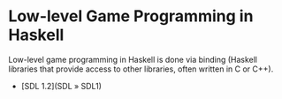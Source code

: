 # Low-level Game Programming in Haskell

Low-level game programming in Haskell is done via binding (Haskell
libraries that provide access to other libraries, often written in
C or C++). 

* [SDL 1.2](SDL » SDL1)
